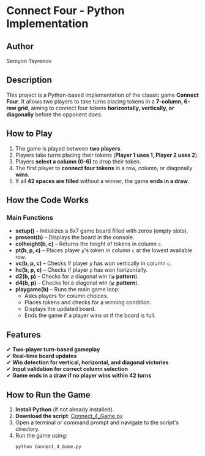 # Connect Four - Python Implementation  

## Author  
Semyon Tsyrenov  

## Description  
This project is a Python-based implementation of the classic game **Connect Four**. It allows two players to take turns placing tokens in a **7-column, 6-row grid**, aiming to connect four tokens **horizontally, vertically, or diagonally** before the opponent does.  

## How to Play  
1. The game is played between **two players**.  
2. Players take turns placing their tokens (**Player 1 uses 1, Player 2 uses 2**).  
3. Players **select a column (0-6)** to drop their token.  
4. The first player to **connect four tokens** in a row, column, or diagonally **wins**.  
5. If all **42 spaces are filled** without a winner, the game **ends in a draw**.  

## How the Code Works  

### Main Functions  

- **setup()** – Initializes a 6x7 game board filled with zeros (empty slots).  
- **present(b)** – Displays the board in the console.  
- **colheight(b, c)** – Returns the height of tokens in column `c`.  
- **pt(b, p, c)** – Places player `p`'s token in column `c` at the lowest available row.  
- **vc(b, p, c)** – Checks if player `p` has won vertically in column `c`.  
- **hc(b, p, c)** – Checks if player `p` has won horizontally.  
- **d2(b, p)** – Checks for a diagonal win (**↘ pattern**).  
- **d4(b, p)** – Checks for a diagonal win (**↙ pattern**).  
- **playgame(b)** – Runs the main game loop:  
  - Asks players for column choices.  
  - Places tokens and checks for a winning condition.  
  - Displays the updated board.  
  - Ends the game if a player wins or if the board is full.  

## Features  
✔ **Two-player turn-based gameplay**  
✔ **Real-time board updates**  
✔ **Win detection for vertical, horizontal, and diagonal victories**  
✔ **Input validation for correct column selection**  
✔ **Game ends in a draw if no player wins within 42 turns**  

## How to Run the Game  

1. **Install Python** (if not already installed).  
2. **Download the script**: [Connect_4_Game.py](./Connect_4_Game.py)  
3. Open a terminal or command prompt and navigate to the script's directory.  
4. Run the game using:  
   ```bash
   python Connect_4_Game.py
